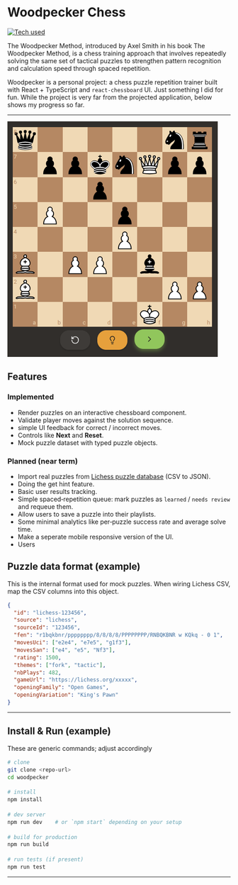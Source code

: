 # Woodpecker Chess
[![Tech used](https://skillicons.dev/icons?i=react,typescript,vite&theme=dark)](https://skillicons.dev)

The Woodpecker Method, introduced by Axel Smith in his book The Woodpecker Method, is a chess training approach that involves repeatedly solving the same set of tactical puzzles to strengthen pattern recognition and calculation speed through spaced repetition.

Woodpecker is a personal project: a chess puzzle repetition trainer built with React + TypeScript and `react-chessboard` UI. Just something I did for fun. While the project is very far from the projected application, below shows my progress so far.

---

![alt text](image.png)

## Features

### Implemented

* Render puzzles on an interactive chessboard component.
* Validate player moves against the solution sequence.
* simple UI feedback for correct / incorrect moves.
* Controls like **Next** and **Reset**.
* Mock puzzle dataset with typed puzzle objects.

### Planned (near term)

* Import real puzzles from [Lichess puzzle database](https://database.lichess.org/#puzzles) (CSV to JSON).
* Doing the get hint feature.
* Basic user results tracking.
* Simple spaced‑repetition queue: mark puzzles as `learned` / `needs review` and requeue them.
* Allow users to save a puzzle into their playlists.
* Some minimal analytics like per‑puzzle success rate and average solve time.
* Make a seperate mobile responsive version of the UI.
* Users

## Puzzle data format (example)

This is the internal format used for mock puzzles. When wiring Lichess CSV, map the CSV columns into this object.

```json
{
  "id": "lichess-123456",
  "source": "lichess",
  "sourceId": "123456",
  "fen": "r1bqkbnr/pppppppp/8/8/8/8/PPPPPPPP/RNBQKBNR w KQkq - 0 1",
  "movesUci": ["e2e4", "e7e5", "g1f3"],
  "movesSan": ["e4", "e5", "Nf3"],
  "rating": 1500,
  "themes": ["fork", "tactic"],
  "nbPlays": 482,
  "gameUrl": "https://lichess.org/xxxxx",
  "openingFamily": "Open Games",
  "openingVariation": "King's Pawn"
}
```
---

## Install & Run (example)
These are generic commands; adjust accordingly

```bash
# clone
git clone <repo-url>
cd woodpecker

# install
npm install

# dev server
npm run dev    # or `npm start` depending on your setup

# build for production
npm run build

# run tests (if present)
npm run test
```

---